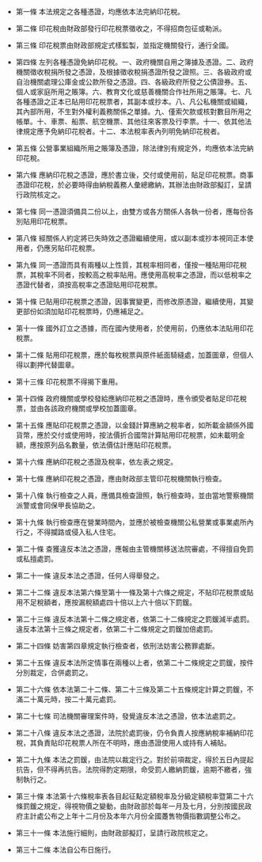 * 第一條 本法規定之各種憑證，均應依本法完納印花稅。

* 第二條 印花稅由財政部發行印花稅票徵收之，不得招商包征或勒派。

* 第三條 印花稅票由財政部規定式樣監製，並指定機關發行，通行全國。

* 第四條 左列各種憑證免納印花稅。一、政府機關自用之簿據及憑證。二、政府機關徵收稅捐所發之憑證，及根據徵收稅捐憑證所發之證照。三、各級政府或自治機關處理公庫金或公款所發之憑證。四、各級政府所發之公債證券。五、個人或家庭所用之賬簿。六、教育文化或慈善機關合作社所用之賬簿。七、凡各種憑證之正本已貼用印花稅票者，其副本或抄本。八、凡公私機關或組織，其內部所用，不生對外權利義務關係之單據。九、僅索欠款或核對數目所用之帳單。十、車票、船票、航空機票、其他往來客票及行李票。十一、依其他法律規定應予免納印花稅者。十二、本法稅率表內列明免納印花稅者。

* 第五條 公營事業組織所用之賬簿及憑證，除法律別有規定外，均應依本法完納印花稅。

* 第六條 應納印花稅之憑證，應於書立後，交付或使用前，貼足印花稅票。商事憑證印花稅，於必要時得由納稅義務人彙總繳納，其辦法由財政部擬訂，呈請行政院核定之。

* 第七條 同一憑證須備具二份以上，由雙方或各方關係人各執一份者，應每份各別貼用印花稅票。

* 第八條 經關係人約定將已失時效之憑證繼續使用，或以副本或抄本視同正本使用者，仍應另貼印花稅票。

* 第九條 同一憑證而具有兩種以上性質，其稅率相同者，僅按一種貼用印花稅票，其稅率不同者，按較高之稅率貼用。應使用高稅率之憑證，而以低稅率之憑證代替者，須按高稅率之憑證貼用印花稅票。

* 第十條 已貼用印花稅票之憑證，因事實變更，而修改原憑證，繼續使用，其變更部份如須加貼印花稅票時，仍應補足之。

* 第十一條 國外訂立之憑據，而在國內使用者，於使用前，仍應依本法貼用印花稅票。

* 第十二條 貼用印花稅票，應於每枚稅票與原件紙面騎縫處，加蓋圖章，但個人得以劃押代替圖章。

* 第十三條 印花稅票不得揭下重用。

* 第十四條 政府機關或學校發給應納印花稅之憑證時，應令頒受者貼足印花稅票，並由各該政府機關或學校加蓋圖章。

* 第十五條 應貼印花稅票之憑證，以金錢計算應納之稅率者，如所載金額係外國貨幣，應於交付或使用時，按法價折合國幣計算貼用印花稅票，如未載明金額，應按原列品名數量，依法價估計應貼印花稅票。

* 第十六條 應納印花稅之憑證及稅率，依左表之規定。

* 第十七條 應納印花稅之憑證，應由財政部主管印花稅機關執行檢查。

* 第十八條 執行檢查之人員，應備具檢查證照，執行檢查時，並由當地警察機關派警或會同保甲長協助之。

* 第十九條 執行檢查應在營業時間內，並應於被檢查機關公私營業或事業處所內行之，不得攔路或侵入私人住宅。

* 第二十條 查獲違反本法之憑證，應報由主管機關移送法院審處，不得擅自免罰或私擅處罰。

* 第二十一條 違反本法之憑證，任何人得舉發之。

* 第二十二條 違反本法第六條至第十一條及第十六條之規定，不貼印花稅票或貼用不足稅額者，應按漏稅額處四十倍以上六十倍以下罰鍰。

* 第二十三條 違反本法第十二條之規定者，依第二十二條規定之罰鍰減半處罰。違反本法第十三條之規定者，依第二十二條規定之罰鍰加倍處罰。

* 第二十四條 妨害第四章規定執行檢查者，依刑法妨害公務罪處斷。

* 第二十五條 違反本法所定情事在兩種以上者，依第二十二條規定之罰鍰，按件分別裁定，合併處罰之。

* 第二十六條 依本法第二十二條、第二十三條及第二十五條規定計算之罰鍰，不滿二十萬元時，按二十萬元處罰。

* 第二十七條 司法機關審理案件時，發覺違反本法之憑證，依本法處罰之。

* 第二十八條 違反本法之憑證，法院於處罰後，仍令負責人按應納稅率補納印花稅，其負責貼印花稅票人所在不明時，應由憑證使用人或持有人補貼。

* 第二十九條 本法之罰鍰，由法院以裁定行之。對於前項裁定，得於五日內提起抗告，但不得再抗告。法院得酌定期限，命受罰人繳納罰鍰，逾期不繳者，強制執行之。

* 第三十條 本法第十六條稅率表各目起征點定額稅率及分級定額稅率暨第二十六條罰鍰之規定，得視物價之變動，由財政部於每年一月及七月，分別按國民政府主計處公布之上年十二月份及本年六月份全國躉售物價指數調整公布之。

* 第三十一條 本法施行細則，由財政部擬訂，呈請行政院核定之。

* 第三十二條 本法自公布日施行。

